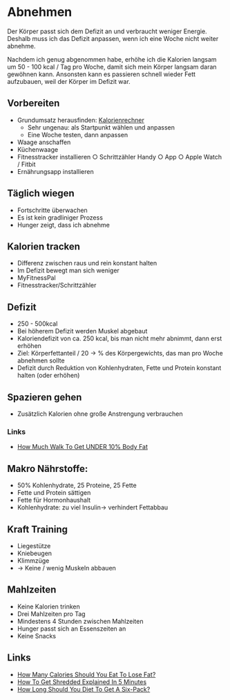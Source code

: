 # Abnehmen

Der Körper passt sich dem Defizit an und verbraucht weniger Energie. Deshalb muss ich das Defizit anpassen, wenn ich eine Woche nicht weiter abnehme.

Nachdem ich genug abgenommen habe, erhöhe ich die Kalorien langsam um 50 - 100 kcal / Tag pro Woche, damit sich mein Körper langsam daran gewöhnen kann.
Ansonsten kann es passieren schnell wieder Fett aufzubauen, weil der Körper im Defizit war.

## Vorbereiten 

- Grundumsatz herausfinden: [Kalorienrechner](https://fitness-experts.de/kalorienrechner)
    + Sehr ungenau: als Startpunkt wählen und anpassen
    + Eine Woche testen, dann anpassen
- Waage anschaffen
- Küchenwaage
- Fitnesstracker installieren
    ○ Schrittzähler Handy
    ○ App
    ○ Apple Watch / Fitbit
- Ernährungsapp installieren

## Täglich wiegen

- Fortschritte überwachen
- Es ist kein gradliniger Prozess
- Hunger zeigt, dass ich abnehme

## Kalorien tracken

- Differenz zwischen raus und rein konstant halten
- Im Defizit bewegt man sich weniger
- MyFitnessPal 
- Fitnesstracker/Schrittzähler 

## Defizit

- 250 - 500kcal
- Bei höherem Defizit werden Muskel abgebaut
- Kaloriendefizit von ca. 250 kcal, bis man nicht mehr abnimmt, dann erst erhöhen
- Ziel: Körperfettanteil / 20 -> % des Körpergewichts, das man pro Woche abnehmen sollte
- Defizit durch Reduktion von Kohlenhydraten, Fette und Protein konstant halten (oder erhöhen)

## Spazieren gehen

- Zusätzlich Kalorien ohne große Anstrengung verbrauchen

### Links

- [How Much Walk To Get UNDER 10% Body Fat](https://www.youtube.com/watch?v=rjQ2YLJ8q9Y)

## Makro Nährstoffe: 
- 50% Kohlenhydrate, 25 Proteine, 25 Fette
- Fette und Protein sättigen
- Fette für Hormonhaushalt
- Kohlenhydrate: zu viel Insulin-> verhindert Fettabbau

## Kraft Training
- Liegestütze
- Kniebeugen
- Klimmzüge
- -> Keine / wenig Muskeln abbauen

## Mahlzeiten

- Keine Kalorien trinken
- Drei Mahlzeiten pro Tag
- Mindestens 4 Stunden zwischen Mahlzeiten
- Hunger passt sich an Essenszeiten an
- Keine Snacks

## Links 

- [How Many Calories Should You Eat To Lose Fat?](https://www.youtube.com/watch?v=rBUsZvMD-Qk)
- [How To Get Shredded Explained In 5 Minutes](https://www.youtube.com/watch?v=m9RVTdZhysY)
- [How Long Should You Diet To Get A Six-Pack?](https://www.youtube.com/watch?v=tcOzVXOgxpc)
